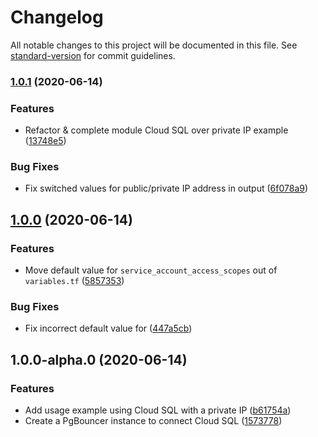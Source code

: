 # Changelog

All notable changes to this project will be documented in this file. See [standard-version](https://github.com/conventional-changelog/standard-version) for commit guidelines.

### [1.0.1](https://github.com/christippett/terraform-cloud-sql-pgbouncer/compare/v1.0.0...v1.0.1) (2020-06-14)


### Features

* Refactor & complete module Cloud SQL over private IP example ([13748e5](https://github.com/christippett/terraform-cloud-sql-pgbouncer/commit/13748e58aa7e117e6bc36fb6dcdebb1eecca6427))


### Bug Fixes

* Fix switched values for public/private IP address in output ([6f078a9](https://github.com/christippett/terraform-cloud-sql-pgbouncer/commit/6f078a9194617062fe2099f036e52288aefe9ca6))

## [1.0.0](https://github.com/christippett/terraform-cloud-sql-pgbouncer/compare/v1.0.0-alpha.0...v1.0.0) (2020-06-14)


### Features

* Move default value for `service_account_access_scopes` out of `variables.tf` ([5857353](https://github.com/christippett/terraform-cloud-sql-pgbouncer/commit/585735330bbba9ca188425469f7a78a964b475a1))


### Bug Fixes

* Fix incorrect default value for ([447a5cb](https://github.com/christippett/terraform-cloud-sql-pgbouncer/commit/447a5cb36b90d8d72564c419f3fcadaccdd8e6be))

## 1.0.0-alpha.0 (2020-06-14)


### Features

* Add usage example using Cloud SQL with a private IP ([b61754a](https://github.com/christippett/terraform-cloud-sql-pgbouncer/commit/b61754a9c3d6421247255b1d07e7c80198fdb0b3))
* Create a PgBouncer instance to connect Cloud SQL ([1573778](https://github.com/christippett/terraform-cloud-sql-pgbouncer/commit/1573778a8f3b1231f584815f30ad626612e609c6))
